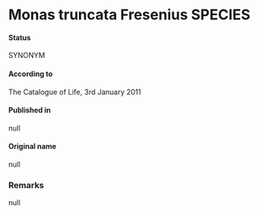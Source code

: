 Monas truncata Fresenius SPECIES
=======

#### Status
SYNONYM

#### According to
The Catalogue of Life, 3rd January 2011

#### Published in
null

#### Original name
null

### Remarks
null